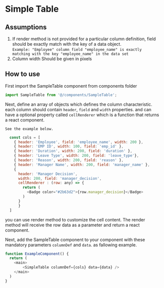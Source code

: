 # Simple Table

## Assumptions
1. If render method is not provided for a particular column definition, field should be exactly match with the key of a data object.
   <br>
``Example: "Employee" column field "employee_name" is exactly matching with the key "employee_name" in the data set`` 
2. Column width Should be given in pixels

## How to use
First import the SampleTable component from components folder
```js
import SampleTable from '@/components/SampleTable';
```
Next, define an array of objects which defines the column characteristic.
each column should contain `header`, `field` and `width` properties. and can have a optional property called `cellRenderer` which is a function that returns a react component. 

`See the example below.`

```js
  const cols = [
    { header: 'Employee', field: 'employee_name', width: 200 },
    { header: 'EMP ID', width: 100, field: 'emp_id' },
    { header: 'Duration', width: 200, field: 'duration' },
    { header: 'Leave Type', width: 200, field: 'leave_type'},
    { header: 'Reason', width: 200, field: 'reason' },
    { header: 'Manager Name', width: 200, field: 'manager_name' },
    { 
      header: 'Manager Decision', 
      width: 200, field: 'manager_decision', 
      cellRenderer : (row: any) => {
        return (
          <Badge color="#2b63d2">{row.manager_decision}</Badge> 
        )
      }
      }
  ]
```

you can use render method to customize the cell content. The render method will receive the row data as a parameter and return a react component.

Next, add the SampleTable component to your component with these mandatory parameters `columnDef` and `data`. as fallowing example.
```js
function ExampleComponent() {  
  return (
    <main>
        <SimpleTable columnDef={cols} data={data} />
    </main>
  )
}


